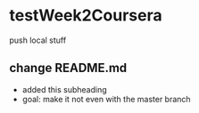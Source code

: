 # testWeek2Coursera
push local stuff

## change README.md
* added this subheading
* goal: make it not even with the master branch
